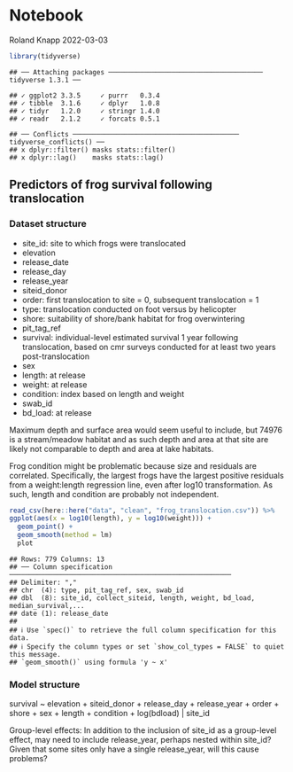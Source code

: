 Notebook
================
Roland Knapp
2022-03-03

``` r
library(tidyverse)
```

    ## ── Attaching packages ─────────────────────────────────────── tidyverse 1.3.1 ──

    ## ✓ ggplot2 3.3.5     ✓ purrr   0.3.4
    ## ✓ tibble  3.1.6     ✓ dplyr   1.0.8
    ## ✓ tidyr   1.2.0     ✓ stringr 1.4.0
    ## ✓ readr   2.1.2     ✓ forcats 0.5.1

    ## ── Conflicts ────────────────────────────────────────── tidyverse_conflicts() ──
    ## x dplyr::filter() masks stats::filter()
    ## x dplyr::lag()    masks stats::lag()

## Predictors of frog survival following translocation

### Dataset structure

-   site_id: site to which frogs were translocated
-   elevation
-   release_date
-   release_day
-   release_year
-   siteid_donor
-   order: first translocation to site = 0, subsequent translocation = 1
-   type: translocation conducted on foot versus by helicopter
-   shore: suitability of shore/bank habitat for frog overwintering
-   pit_tag_ref
-   survival: individual-level estimated survival 1 year following
    translocation, based on cmr surveys conducted for at least two years
    post-translocation
-   sex
-   length: at release
-   weight: at release
-   condition: index based on length and weight
-   swab_id
-   bd_load: at release

Maximum depth and surface area would seem useful to include, but 74976
is a stream/meadow habitat and as such depth and area at that site are
likely not comparable to depth and area at lake habitats.

Frog condition might be problematic because size and residuals are
correlated. Specifically, the largest frogs have the largest positive
residuals from a weight:length regression line, even after log10
transformation. As such, length and condition are probably not
independent.

``` r
read_csv(here::here("data", "clean", "frog_translocation.csv")) %>% 
ggplot(aes(x = log10(length), y = log10(weight))) +
  geom_point() +
  geom_smooth(method = lm)
  plot
```

    ## Rows: 779 Columns: 13
    ## ── Column specification ────────────────────────────────────────────────────────
    ## Delimiter: ","
    ## chr  (4): type, pit_tag_ref, sex, swab_id
    ## dbl  (8): site_id, collect_siteid, length, weight, bd_load, median_survival,...
    ## date (1): release_date
    ## 
    ## ℹ Use `spec()` to retrieve the full column specification for this data.
    ## ℹ Specify the column types or set `show_col_types = FALSE` to quiet this message.
    ## `geom_smooth()` using formula 'y ~ x'

### Model structure

survival \~ elevation + siteid_donor + release_day + release_year +
order + shore + sex + length + condition + log(bdload) \| site_id

Group-level effects: In addition to the inclusion of site_id as a
group-level effect, may need to include release_year, perhaps nested
within site_id? Given that some sites only have a single release_year,
will this cause problems?
